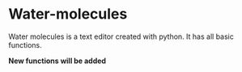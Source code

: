 # Water-molecules
Water molecules is a text editor created with python. It has all basic functions.

**New functions will be added**